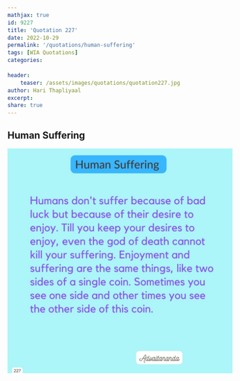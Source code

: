 ```yaml
---
mathjax: true
id: 9227
title: 'Quotation 227'
date: 2022-10-29
permalink: '/quotations/human-suffering'
tags: [WIA Quotations] 
categories: 

header:
    teaser: /assets/images/quotations/quotation227.jpg
author: Hari Thapliyaal 
excerpt:
share: true 
---
```


## Human Suffering

![Human Suffering](/assets/images/quotations/quotation227.jpg)
